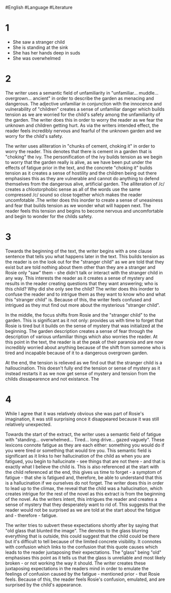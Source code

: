 #English #Language #Literature 


# 1
- She saw a stranger child
- She is standing at the sink
- She has her hands deep in suds
- She was overwhelmed



# 2

The writer uses a semantic field of unfamiliarity in "unfamiliar... muddle... overgrown... ancient" in order to describe the garden as menacing and dangerous. The adjective unfamiliar in conjunction with the innocence and vulnerability of "children" creates a sense of unfamiliar danger which builds tension as we are worried for the child's safety among the unfamiliarity of the garden. The writer does this in order to worry the reader as we fear the unknown and children getting hurt. As via the writers intended effect, the reader feels incredibly nervous and fearful of the unknown garden and we worry for the child's safety.

The writer uses alliteration in "chunks of cement, choking it" in order to worry the reader. This denotes that there is cement in a garden that is "choking" the ivy. The personification of the ivy builds tension as we begin to worry that the garden really is alive, as we have been put under the effects of fatigue prior in the text, and the concrete "choking it" builds tension as it creates a sense of hostility and the children being out there emphasises this as they are vulnerable and cannot do anything to defend themselves from the dangerous alive, artificial garden. The alliteration of /c/ creates a chlostorphobic sense as all of the words use the same compressed /c/ sound so close together which makes the reader uncomfotable .The writer does this inorder to create a sense of uneasiness and fear that builds tension as we wonder what will happen next. The reader feels this tension and begins to become nervous and uncomfortable and begin to wonder for the childs safety.

# 3

Towards the beginning of the text, the writer begins with a one clause sentence that tells you what happens later in the text. This builds tension as the reader is on the look out for the "stranger child" as we are told that they exist but are told nothing about them other than they are a stranger and Rosie only "saw" them - she didn't talk or interact with the stranger child in any way. This interests the reader as it creates a sense of mystery and results in the reader creating questions that they want answering; who is this child? Why did she only see the child? The writer does this inorder to confuse the reader and to intrigue them as they want to know who and what this "stranger child" is. Because of this, the writer feels confused and intrigued as they mut find out more about the mysterious "stranger child".

In the middle, the focus shifts from Rosie and the "stranger child" to the garden. This is significant as it not only: provides us with time to forget that Rosie is tired but it builds on the sense of mystery that was initialized at the beginning. The garden description creates a sense of fear through the description of various unfamiliar things which also worries the reader. At this point in the text, the reader is at the peak of their paranoia and are now incredibly worried about anything because of the shift from someone who is tired and incapable because of it to a dangerous overgrown garden.

At the end, the tension is relieved as we find out that the stranger child is a halloucination. This doesn't fully end the tension or sense of mystery  as it instead restarts it as we now get sense of mystery and tension from the childs dissapearence and not existance. The 

# 4 

While I agree that it was relatively obvious she was part of Rosie's imagination, it was still surprising once it disappeared because it was still relatively unexpected.

Towards the start of the extract, the writer uses a semantic field of fatigue with "standing... overwhelmed... Tired... long drive... gazed vaguely". These lexicons connote fatigue as they are each either: something you would do if you were tired or something that would tire you. This semantic field is significant as it links to her hallucination of the child as when you are fatigued, you begin to hallucinate - see things that are not there - and that is exactly what I believe the child is. This is also referenced at the start with the child referenced at the end, this gives us time to forget - a symptom of fatigue - that she is fatigued and, therefore, be able to understand that this is a hallucination if we ourselves do not forget. The writer does this in order to lead up to the climax, the reveal that the child was a hallucination, which creates intrigue for the rest of the novel as this extract is from the beginning of the novel. As the writers intent, this intrigues the reader and creates a sense of mystery that they desperately want to rid of. This suggests that the reader would not be surprised as we are told at the start about the fatigue and - therefore - fatigue.

The writer tries to subvert these expectations shortly after by saying that "old glass that blunted the image". The denotes to the glass blurring everything that is outside, this could suggest that the child could be there but it's difficult to tell because of the limited concrete visibility. It connotes with confusion which links to the confusion that this quote causes which leads to the reader juxtaposing their expectations. The "glass" being "old" emphasises this point as it tells us that the glass is unreliable and most likely broken - or not working the way it should.  The writer creates these juxtaposing expectations in the readers mind in order to emulate the feelings of confusion caused by the fatigue - mentioned prior - that Rosie feels. Because of this, the reader feels Rosie's confusion, emulated, and are surprised by the child's appearance.